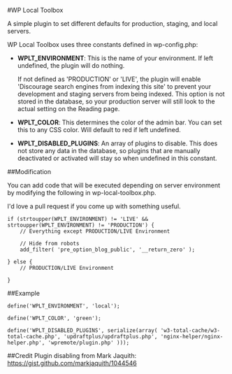 #WP Local Toolbox

A simple plugin to set different defaults for production, staging, and local servers.

WP Local Toolbox uses three constants defined in wp-config.php:

* **WPLT_ENVIRONMENT**: This is the name of your environment. If left undefined, the plugin will do nothing. 

	If not defined as 'PRODUCTION' or 'LIVE', the plugin will enable 'Discourage search engines from indexing this site' to prevent your development and staging servers from being indexed. This option is not stored in the database, so your production server will still look to the actual setting on the Reading page.

* **WPLT_COLOR**: This determines the color of the admin bar. You can set this to any CSS color. Will default to red if left undefined.

* **WPLT_DISABLED_PLUGINS**: An array of plugins to disable. This does not store any data in the database, so plugins that are manually deactivated or activated will stay so when undefined in this constant.

##Modification

You can add code that will be executed depending on server environment by modifying the following in wp-local-toolbox.php.

I'd love a pull request if you come up with something useful.

```
if (strtoupper(WPLT_ENVIRONMENT) != 'LIVE' && strtoupper(WPLT_ENVIRONMENT) != 'PRODUCTION') {
	// Everything except PRODUCTION/LIVE Environment

	// Hide from robots
	add_filter( 'pre_option_blog_public', '__return_zero' );

} else {
	// PRODUCTION/LIVE Environment

}
```

##Example

```
define('WPLT_ENVIRONMENT', 'local');

define('WPLT_COLOR', 'green');

define('WPLT_DISABLED_PLUGINS', serialize(array( 'w3-total-cache/w3-total-cache.php', 'updraftplus/updraftplus.php', 'nginx-helper/nginx-helper.php', 'wpremote/plugin.php' )));
```

##Credit
Plugin disabling from Mark Jaquith: https://gist.github.com/markjaquith/1044546